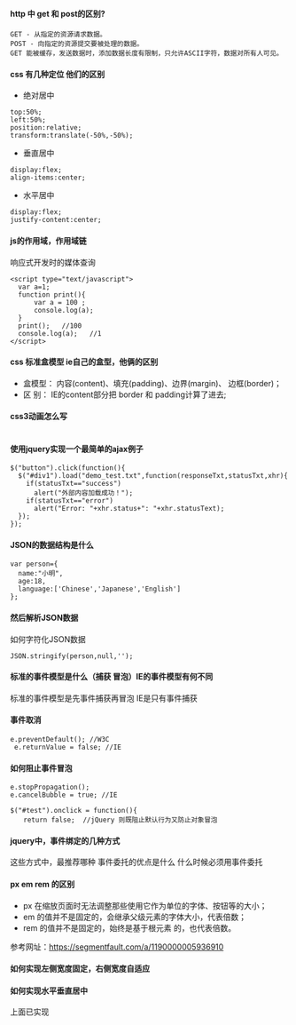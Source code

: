 
#### http 中 get 和 post的区别?  

```
GET - 从指定的资源请求数据。
POST - 向指定的资源提交要被处理的数据。
GET 能被缓存，发送数据时，添加数据长度有限制，只允许ASCII字符，数据对所有人可见。
```

#### css 有几种定位 他们的区别

- 绝对居中  

```
top:50%;
left:50%;
position:relative;
transform:translate(-50%,-50%);

```
- 垂直居中

```
display:flex;
align-items:center;

```

- 水平居中

```
display:flex;
justify-content:center;
```

#### js的作用域，作用域链
响应式开发时的媒体查询

```
<script type="text/javascript">
  var a=1;
  function print(){
      var a = 100 ;
      console.log(a);
  }
  print();   //100
  console.log(a);   //1
</script>
```

#### css 标准盒模型 ie自己的盒型，他俩的区别

- 盒模型： 内容(content)、填充(padding)、边界(margin)、 边框(border)；
- 区  别： IE的content部分把 border 和 padding计算了进去;

#### css3动画怎么写

```

```

#### 使用jquery实现一个最简单的ajax例子

```
$("button").click(function(){
  $("#div1").load("demo_test.txt",function(responseTxt,statusTxt,xhr){
    if(statusTxt=="success")
      alert("外部内容加载成功！");
    if(statusTxt=="error")
      alert("Error: "+xhr.status+": "+xhr.statusText);
  });
});
```

#### JSON的数据结构是什么

```
var person={
  name:"小明",
  age:18,
  language:['Chinese','Japanese','English']
};
```

#### 然后解析JSON数据
如何字符化JSON数据

```
JSON.stringify(person,null,'');
```

#### 标准的事件模型是什么（捕获 冒泡）IE的事件模型有何不同  

 标准的事件模型是先事件捕获再冒泡
 IE是只有事件捕获

#### 事件取消

```
e.preventDefault(); //W3C
 e.returnValue = false; //IE
```

#### 如何阻止事件冒泡

```
e.stopPropagation();
e.cancelBubble = true; //IE
```
```
$("#test").onclick = function(){  
　　return false;  //jQuery 则既阻止默认行为又防止对象冒泡
```

#### jquery中，事件绑定的几种方式
这些方式中，最推荐哪种
事件委托的优点是什么
什么时候必须用事件委托

#### px em rem 的区别  
- px 在缩放页面时无法调整那些使用它作为单位的字体、按钮等的大小；
- em 的值并不是固定的，会继承父级元素的字体大小，代表倍数；
- rem 的值并不是固定的，始终是基于根元素 <html> 的，也代表倍数。

参考网址：https://segmentfault.com/a/1190000005936910
#### 如何实现左侧宽度固定，右侧宽度自适应

#### 如何实现水平垂直居中
上面已实现

